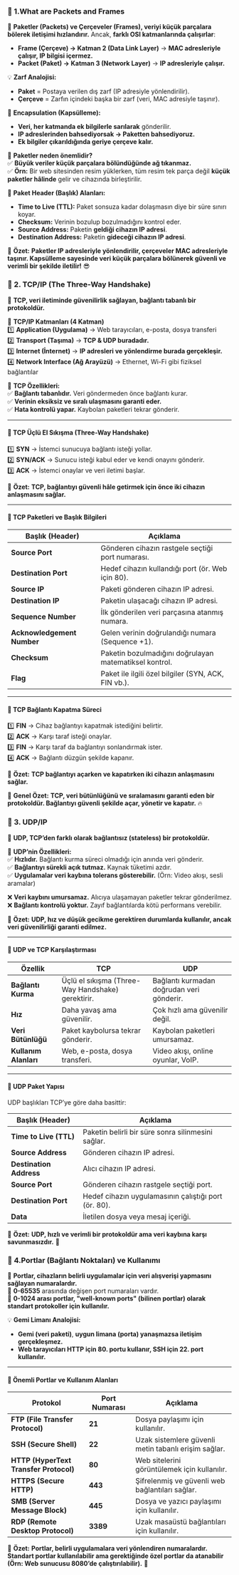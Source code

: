 ### **📌 1.What are Packets and Frames** 

📌 **Paketler (Packets) ve Çerçeveler (Frames), veriyi küçük parçalara bölerek iletişimi hızlandırır.** Ancak, **farklı OSI katmanlarında çalışırlar**:

- **Frame (Çerçeve) → Katman 2 (Data Link Layer)** → **MAC adresleriyle çalışır, IP bilgisi içermez.**
- **Packet (Paket) → Katman 3 (Network Layer)** → **IP adresleriyle çalışır.**

💡 **Zarf Analojisi:**

- **Paket** = Postaya verilen dış zarf (IP adresiyle yönlendirilir).
- **Çerçeve** = Zarfın içindeki başka bir zarf (veri, MAC adresiyle taşınır).

📌 **Encapsulation (Kapsülleme):**

- **Veri, her katmanda ek bilgilerle sarılarak** gönderilir.
- **IP adreslerinden bahsediyorsak → Paketten bahsediyoruz.**
- **Ek bilgiler çıkarıldığında geriye çerçeve kalır.**

📌 **Paketler neden önemlidir?**  
✅ **Büyük veriler küçük parçalara bölündüğünde ağ tıkanmaz.**  
✅ **Örn:** Bir web sitesinden resim yüklerken, tüm resim tek parça değil **küçük paketler hâlinde** gelir ve cihazında birleştirilir.

📌 **Paket Header (Başlık) Alanları:**

- **Time to Live (TTL):** Paket sonsuza kadar dolaşmasın diye bir süre sınırı koyar.
- **Checksum:** Verinin bozulup bozulmadığını kontrol eder.
- **Source Address:** Paketin **geldiği cihazın IP adresi**.
- **Destination Address:** Paketin **gideceği cihazın IP adresi**.

🚀 **Özet:** **Paketler IP adresleriyle yönlendirilir, çerçeveler MAC adresleriyle taşınır. Kapsülleme sayesinde veri küçük parçalara bölünerek güvenli ve verimli bir şekilde iletilir!** 😎
### **📌 2. TCP/IP (The Three-Way Handshake)**
📌 **TCP, veri iletiminde güvenilirlik sağlayan, bağlantı tabanlı bir protokoldür.**

🔹 **TCP/IP Katmanları (4 Katman)**  
1️⃣ **Application (Uygulama)** → Web tarayıcıları, e-posta, dosya transferi  
2️⃣ **Transport (Taşıma)** → **TCP & UDP buradadır.**  
3️⃣ **Internet (İnternet)** → **IP adresleri ve yönlendirme burada gerçekleşir.**  
4️⃣ **Network Interface (Ağ Arayüzü)** → Ethernet, Wi-Fi gibi fiziksel bağlantılar

🚀 **TCP Özellikleri:**  
✅ **Bağlantı tabanlıdır.** Veri göndermeden önce bağlantı kurar.  
✅ **Verinin eksiksiz ve sıralı ulaşmasını garanti eder.**  
✅ **Hata kontrolü yapar.** Kaybolan paketleri tekrar gönderir.

---

#### **📌 TCP Üçlü El Sıkışma (Three-Way Handshake)**

1️⃣ **SYN** → İstemci sunucuya bağlantı isteği yollar.  
2️⃣ **SYN/ACK** → Sunucu isteği kabul eder ve kendi onayını gönderir.  
3️⃣ **ACK** → İstemci onaylar ve veri iletimi başlar.

📌 **Özet:** **TCP, bağlantıyı güvenli hâle getirmek için önce iki cihazın anlaşmasını sağlar.**

---

#### **📌 TCP Paketleri ve Başlık Bilgileri**

| **Başlık (Header)**        | **Açıklama**                                           |
| -------------------------- | ------------------------------------------------------ |
| **Source Port**            | Gönderen cihazın rastgele seçtiği port numarası.       |
| **Destination Port**       | Hedef cihazın kullandığı port (ör. Web için 80).       |
| **Source IP**              | Paketi gönderen cihazın IP adresi.                     |
| **Destination IP**         | Paketin ulaşacağı cihazın IP adresi.                   |
| **Sequence Number**        | İlk gönderilen veri parçasına atanmış numara.          |
| **Acknowledgement Number** | Gelen verinin doğrulandığı numara (Sequence +1).       |
| **Checksum**               | Paketin bozulmadığını doğrulayan matematiksel kontrol. |
| **Flag**                   | Paket ile ilgili özel bilgiler (SYN, ACK, FIN vb.).    |

---

#### **📌 TCP Bağlantı Kapatma Süreci**

1️⃣ **FIN** → Cihaz bağlantıyı kapatmak istediğini belirtir.  
2️⃣ **ACK** → Karşı taraf isteği onaylar.  
3️⃣ **FIN** → Karşı taraf da bağlantıyı sonlandırmak ister.  
4️⃣ **ACK** → Bağlantı düzgün şekilde kapanır.

📌 **Özet:** **TCP bağlantıyı açarken ve kapatırken iki cihazın anlaşmasını sağlar.**

🚀 **Genel Özet:** **TCP, veri bütünlüğünü ve sıralamasını garanti eden bir protokoldür. Bağlantıyı güvenli şekilde açar, yönetir ve kapatır.** 🔥
### **📌 3. UDP/IP**

📌 **UDP, TCP’den farklı olarak bağlantısız (stateless) bir protokoldür.**

🔹 **UDP’nin Özellikleri:**  
✅ **Hızlıdır.** Bağlantı kurma süreci olmadığı için anında veri gönderir.  
✅ **Bağlantıyı sürekli açık tutmaz.** Kaynak tüketimi azdır.  
✅ **Uygulamalar veri kaybına tolerans gösterebilir.** (Örn: Video akışı, sesli aramalar)

❌ **Veri kaybını umursamaz.** Alıcıya ulaşamayan paketler tekrar gönderilmez.  
❌ **Bağlantı kontrolü yoktur.** Zayıf bağlantılarda kötü performans verebilir.

📌 **Özet:** **UDP, hız ve düşük gecikme gerektiren durumlarda kullanılır, ancak veri güvenilirliği garanti edilmez.**

---

#### **📌 UDP ve TCP Karşılaştırması**

|**Özellik**|**TCP**|**UDP**|
|---|---|---|
|**Bağlantı Kurma**|Üçlü el sıkışma (Three-Way Handshake) gerektirir.|Bağlantı kurmadan doğrudan veri gönderir.|
|**Hız**|Daha yavaş ama güvenilir.|Çok hızlı ama güvenilir değil.|
|**Veri Bütünlüğü**|Paket kaybolursa tekrar gönderir.|Kaybolan paketleri umursamaz.|
|**Kullanım Alanları**|Web, e-posta, dosya transferi.|Video akışı, online oyunlar, VoIP.|

---

#### **📌 UDP Paket Yapısı**

UDP başlıkları TCP’ye göre daha basittir:

|**Başlık (Header)**|**Açıklama**|
|---|---|
|**Time to Live (TTL)**|Paketin belirli bir süre sonra silinmesini sağlar.|
|**Source Address**|Gönderen cihazın IP adresi.|
|**Destination Address**|Alıcı cihazın IP adresi.|
|**Source Port**|Gönderen cihazın rastgele seçtiği port.|
|**Destination Port**|Hedef cihazın uygulamasının çalıştığı port (ör. 80).|
|**Data**|İletilen dosya veya mesaj içeriği.|

📌 **Özet:** **UDP, hızlı ve verimli bir protokoldür ama veri kaybına karşı savunmasızdır.** 🎯
### **📌 4.Portlar (Bağlantı Noktaları) ve Kullanımı**

🔹 **Portlar, cihazların belirli uygulamalar için veri alışverişi yapmasını sağlayan numaralardır.**  
🔹 **0-65535** arasında değişen port numaraları vardır.  
🔹 **0-1024 arası portlar, "well-known ports" (bilinen portlar) olarak standart protokoller için kullanılır.**

💡 **Gemi Limanı Analojisi:**

- **Gemi (veri paketi)**, **uygun limana (porta) yanaşmazsa iletişim gerçekleşmez.**
- **Web tarayıcıları HTTP için 80. portu kullanır, SSH için 22. port kullanılır.**

---

#### **📌 Önemli Portlar ve Kullanım Alanları**

|**Protokol**|**Port Numarası**|**Açıklama**|
|---|---|---|
|**FTP (File Transfer Protocol)**|**21**|Dosya paylaşımı için kullanılır.|
|**SSH (Secure Shell)**|**22**|Uzak sistemlere güvenli metin tabanlı erişim sağlar.|
|**HTTP (HyperText Transfer Protocol)**|**80**|Web sitelerini görüntülemek için kullanılır.|
|**HTTPS (Secure HTTP)**|**443**|Şifrelenmiş ve güvenli web bağlantıları sağlar.|
|**SMB (Server Message Block)**|**445**|Dosya ve yazıcı paylaşımı için kullanılır.|
|**RDP (Remote Desktop Protocol)**|**3389**|Uzak masaüstü bağlantıları için kullanılır.|

📌 **Özet:** **Portlar, belirli uygulamalara veri yönlendiren numaralardır. Standart portlar kullanılabilir ama gerektiğinde özel portlar da atanabilir (Örn: Web sunucusu 8080’de çalıştırılabilir).** 🚀